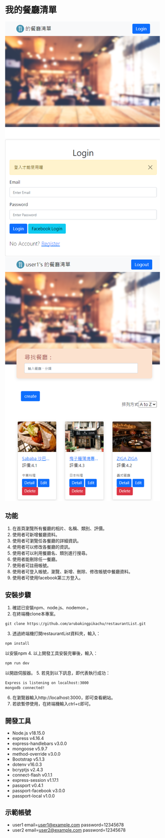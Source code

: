 # 我的餐廳清單
![login](https://github.com/arubakingpikachu/restaurantList/blob/main/users_login.png)
![index](https://github.com/arubakingpikachu/restaurantList/blob/main/index.png)
## 功能
1. 在首頁瀏覽所有餐廳的相片、名稱、類別、評價。
2. 使用者可新增餐廳資料。
3. 使用者可瀏覽任各餐廳的詳細資訊。
4. 使用者可以修改各餐廳的資訊。
5. 使用者可以利用餐廳名、類別進行搜尋。
6. 使用者能刪除任一餐廳。
7. 使用者可註冊帳號。
8. 使用者可登入帳號，瀏覽、新增、刪除、修改帳號中餐廳資料。
9. 使用者可使用facebook第三方登入。

## 安裝步驟
1. 確認已安裝npm、node.js、nodemon 。
2. 在終端機clone本專案。
```
git clone https://github.com/arubakingpikachu/restaurantList.git
```
3. 透過終端機打開restaurantList資料夾，輸入：
```
npm install
```
以安裝npm
4. 以上開發工具安裝完畢後，輸入：
```
npm run dev
```
以開啟伺服器。
5. 若見到以下訊息，即代表執行成功：
```
Express is listening on localhost:3000
mongodb connected!

```

6. 在瀏覽器輸入http://localhost:3000，即可查看網站。
7. 若欲暫停使用，在終端機輸入ctrl+c即可。





## 開發工具
* Node.js v18.15.0
* express v4.16.4
* express-handlebars v3.0.0
* mongoose v5.9.7
* method-override v3.0.0
* Bootstrap v5.1.3
* dotenv v16.0.3
* bcryptjs v2.4.3
* connect-flash v0.1.1
* express-session v1.17.1
* passport v0.4.1
* passport-facebook v3.0.0
* passport-local v1.0.0

## 示範帳號
* user1
email=user1@example.com
password=12345678
* user2
email=user2@example.com
password=12345678
    
